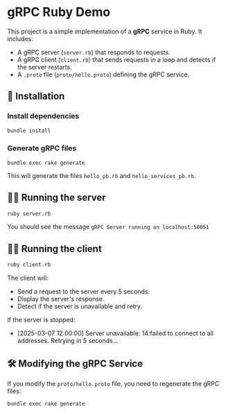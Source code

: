 # gRPC Ruby Demo

This project is a simple implementation of a **gRPC** service in Ruby. It includes:
- A gRPC server (`server.rb`) that responds to requests.
- A gRPC client (`client.rb`) that sends requests in a loop and detects if the server restarts.
- A `.proto` file (`proto/hello.proto`) defining the gRPC service.

## 🚀 Installation

### Install dependencies
```bash
bundle install
```

### Generate gRPC files
```
bundle exec rake generate
```
This will generate the files `hello_pb.rb` and `hello_services_pb.rb`.


## 🏃‍♂️ Running the server
```bash
ruby server.rb
```
You should see the message `gRPC Server running on localhost:50051`

## 🚴‍♂️ Running the client
```bash
ruby client.rb
```
The client will:

- Send a request to the server every 5 seconds.
- Display the server's response.
- Detect if the server is unavailable and retry.

If the server is stopped:
- [2025-03-07 12:00:00] Server unavailable: 14:failed to connect to all addresses. Retrying in 5 seconds...

## 🛠 Modifying the gRPC Service
If you modify the `proto/hello.proto` file, you need to regenerate the gRPC files:
```bash
bundle exec rake generate
```